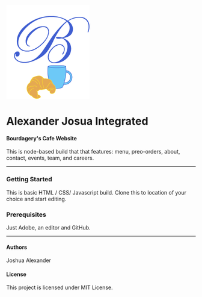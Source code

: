 ![Bourdagery's Cafe Logo](images/Logo_Icon.png)

# Alexander Josua Integrated
#### Bourdagery's Cafe Website

This is node-based build that that features: menu, preo-orders, about, contact, events, team, and careers.


  - - - -
### Getting Started
This is basic HTML / CSS/ Javascript build.
Clone this to location of your choice and start editing.

### Prerequisites
Just Adobe, an editor and GitHub.
  - - - -
#### Authors
Joshua Alexander

#### License
This project is licensed under MIT License.
